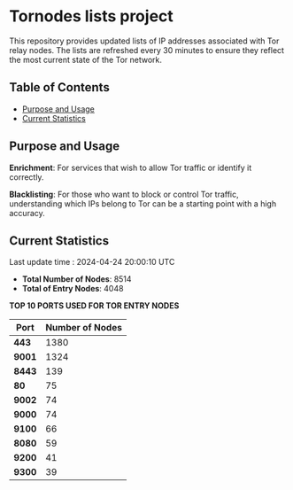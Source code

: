 # Tornodes lists project

This repository provides updated lists of IP addresses associated with Tor relay nodes. The lists are refreshed every 30 minutes to ensure they reflect the most current state of the Tor network.

## Table of Contents

- [Purpose and Usage](#purpose-and-usage)
- [Current Statistics](#current-statistics)


## Purpose and Usage

**Enrichment**: For services that wish to allow Tor traffic or identify it correctly.

**Blacklisting**: For those who want to block or control Tor traffic, understanding which IPs belong to Tor can be a starting point with a high accuracy.

## Current Statistics

Last update time : 2024-04-24 20:00:10 UTC

- **Total Number of Nodes**: 8514
- **Total of Entry Nodes**: 4048

**TOP 10 PORTS USED FOR TOR ENTRY NODES**

| **Port** | **Number of Nodes** |
|------|-----------------|
| **443**   | 1380  |
| **9001**   | 1324  |
| **8443**   | 139  |
| **80**   | 75  |
| **9002**   | 74  |
| **9000**   | 74  |
| **9100**   | 66  |
| **8080**   | 59  |
| **9200**   | 41  |
| **9300**   | 39  |

